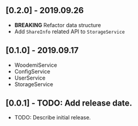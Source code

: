 ## [0.2.0] - 2019.09.26
- **BREAKING** Refactor data structure
- Add `ShareInfo` related API to `StorageService`

## [0.1.0] - 2019.09.17
- WoodemiService
- ConfigService
- UserService
- StorageService

## [0.0.1] - TODO: Add release date.

* TODO: Describe initial release.
